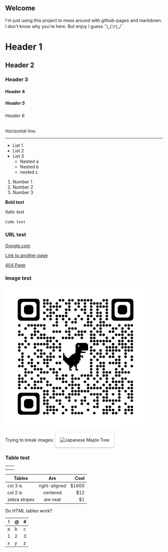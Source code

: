 ## Welcome

I'm just using this project to mess around with github-pages and markdown. I don't know why you're here. But enjoy I guess &macr;\\&#95;(ツ)&#95;/&macr;

# Header 1
## Header 2
### Header 3
#### Header 4
##### Header 5
###### Header 6

Horizontal line:
* * *

- List 1
- List 2
- List 3
  - Nested a
  - Nested b
  - nested c 

1. Number 1
2. Number 2
3. Number 3

**Bold text**

_Italic text_

`Code text`

### URL test
[Google.com](https://google.com "Google.com")

[Link to another page](./NewPage.md)

[404 Page](./404 "Broken link")

### Image test
![Alternative text](assets/qrcode_src.rybicki.dev.png "Optional title")

Trying to break images:
<img
  src="assets/PXL_20220527_201511277.PANO.jpg"
  alt="Japanese Maple Tree"
  title="Japanese Maple"
  style="  padding: 15px 15px 15px;  background-color: white;  box-shadow: 0 1px 3px rgba(34, 25, 25, 0.4); -moz-box-shadow: 0 1px 2px rgba(34,25,25,0.4); -webkit-box-              shadow: 0 1px 3px rgba(34, 25, 25, 0.4);">
    
<!-- ![Japanese Maple](assets/PXL_20220527_201511277.PANO.jpg "Japanese Maple Tree") -->

### Table test

|   |   |
| ------------ | ------------ |
|   |   |
|   |   |

| Tables        | Are           | Cool  |
| ------------- |:-------------:| -------------:|
| col 3 is      | right-aligned | $1600 |
| col 2 is      | centered      |   $12 |
| zebra stripes | are neat      |    $1 |

Do HTML tables work?
<table>
  <thead>
    <tr>
    <th>!</th>
    <th>@</th>
    <th>#</th>
    </tr>
  </thead>
<tbody>
  <tr>
    <td>a</td>
    <td>b</td>
    <td>c</td>
  </tr>
  <tr>
    <td>1</td>
    <td>2</td>
    <td>3</td>
  </tr>
  <tr>
    <td>x</td>
    <td>y</td>
    <td>z</td>
  </tr>
</tbody>
